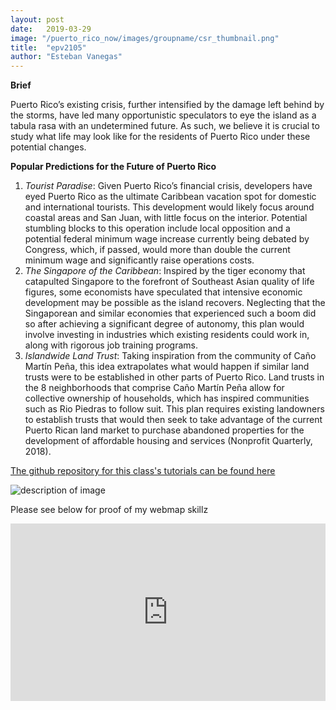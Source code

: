 ```yaml
---
layout: post
date:   2019-03-29
image: "/puerto_rico_now/images/groupname/csr_thumbnail.png"
title:  "epv2105"
author: "Esteban Vanegas"
---
```

**Brief**  

Puerto Rico’s existing crisis, further intensified by the damage left behind by the storms, have led many opportunistic speculators to eye the island as a tabula rasa with an undetermined future. As such, we believe it is crucial to study what life may look like for the residents of Puerto Rico under these potential changes.  

**Popular Predictions for the Future of Puerto Rico**

1. *Tourist Paradise*: Given Puerto Rico’s financial crisis, developers have eyed Puerto Rico as the ultimate Caribbean vacation spot for domestic and international tourists. This development would likely focus around coastal areas and San Juan, with little focus on the interior. Potential stumbling blocks to this operation include local opposition and a potential federal minimum wage increase currently being debated by Congress, which, if passed, would more than double the current minimum wage and significantly raise operations costs.
1. *The Singapore of the Caribbean*: Inspired by the tiger economy that catapulted Singapore to the forefront of Southeast Asian quality of life figures, some economists have speculated that intensive economic development may be possible as the island recovers. Neglecting that the Singaporean and similar economies that experienced such a boom did so after achieving a significant degree of autonomy, this plan would involve investing in industries which existing residents could work in, along with rigorous job training programs.
1. *Islandwide Land Trust*: Taking inspiration from the community of Caño Martín Peña, this idea extrapolates what would happen if similar land trusts were to be established in other parts of Puerto Rico. Land trusts in the 8 neighborhoods that comprise Caño Martín Peña allow for collective ownership of households, which has inspired communities such as Rio Piedras to follow suit. This plan requires existing landowners to establish trusts that would then seek to take advantage of the current Puerto Rican land market to purchase abandoned properties for the development of affordable housing and services (Nonprofit Quarterly, 2018).

[The github repository for this class's tutorials can be found here](https://github.com/CenterForSpatialResearch/conflict_urbanism_puerto_rico_now/)  

![description of image](/puerto_rico_now/images/groupname/test2-.png)

Please see below for proof of my webmap skillz

<div style="padding:56.25% 0 0 0;position:relative;"><iframe src="https://epv2105.github.io/nyc_rats/" style="position:absolute;top:0;left:0;width:100%;height:100%;" frameborder="0"></iframe></div>
